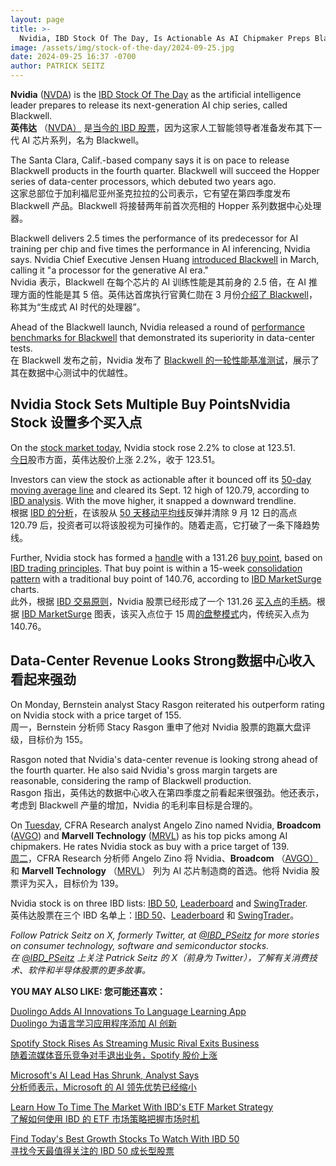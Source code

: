 ```yaml
---
layout: page
title: >-
  Nvidia, IBD Stock Of The Day, Is Actionable As AI Chipmaker Preps Blackwell	英伟达（Nvidia）是当今的IBD股票，随着AI芯片制造商为布莱克韦尔做准备，英伟达（Nvidia）将采取行动
image: /assets/img/stock-of-the-day/2024-09-25.jpg
date: 2024-09-25 16:37 -0700
author: PATRICK SEITZ
---
```







**Nvidia** ([NVDA](https://research.investors.com/quote.aspx?symbol=NVDA)) is the [IBD Stock Of The Day](https://www.investors.com/research/ibd-stock-of-the-day/) as the artificial intelligence leader prepares to release its next-generation AI chip series, called Blackwell.  
**英伟达** （[NVDA）](https://research.investors.com/quote.aspx?symbol=NVDA) 是[当今的 IBD 股票](https://www.investors.com/research/ibd-stock-of-the-day/)，因为这家人工智能领导者准备发布其下一代 AI 芯片系列，名为 Blackwell。




The Santa Clara, Calif.-based company says it is on pace to release Blackwell products in the fourth quarter. Blackwell will succeed the Hopper series of data-center processors, which debuted two years ago.  
这家总部位于加利福尼亚州圣克拉拉的公司表示，它有望在第四季度发布 Blackwell 产品。Blackwell 将接替两年前首次亮相的 Hopper 系列数据中心处理器。


Blackwell delivers 2.5 times the performance of its predecessor for AI training per chip and five times the performance in AI inferencing, Nvidia says. Nvidia Chief Executive Jensen Huang [introduced Blackwell](https://blogs.nvidia.com/blog/2024-gtc-keynote/) in March, calling it "a processor for the generative AI era."  
Nvidia 表示，Blackwell 在每个芯片的 AI 训练性能是其前身的 2.5 倍，在 AI 推理方面的性能是其 5 倍。英伟达首席执行官黄仁勋在 3 月份[介绍了 Blackwell](https://blogs.nvidia.com/blog/2024-gtc-keynote/)，称其为“生成式 AI 时代的处理器”。


Ahead of the Blackwell launch, Nvidia released a round of [performance benchmarks for Blackwell](https://blogs.nvidia.com/blog/mlperf-inference-benchmark-blackwell/) that demonstrated its superiority in data-center tests.  
在 Blackwell 发布之前，Nvidia 发布了 [Blackwell 的一轮性能基准测试](https://blogs.nvidia.com/blog/mlperf-inference-benchmark-blackwell/)，展示了其在数据中心测试中的优越性。


Nvidia Stock Sets Multiple Buy PointsNvidia Stock 设置多个买入点
---------------------------------------------------------


On the [stock market today](https://www.investors.com/news/stock-market-today-stock-market-news/), Nvidia stock rose 2.2% to close at 123.51.  
[今日](https://www.investors.com/news/stock-market-today-stock-market-news/)股市方面，英伟达股价上涨 2.2%，收于 123.51。


Investors can view the stock as actionable after it bounced off its [50-day moving average line](https://www.investors.com/how-to-invest/investors-corner/the-basics-use-the-50-day-moving-average-to-pinpoint-opportunity-or-risk/) and cleared its Sept. 12 high of 120.79, according to [IBD analysis](https://get.investors.com/ibd-live/). With the move higher, it snapped a downward trendline.  
根据 [IBD 的分析](https://get.investors.com/ibd-live/)，在该股从 [50 天移动平均线](https://www.investors.com/how-to-invest/investors-corner/the-basics-use-the-50-day-moving-average-to-pinpoint-opportunity-or-risk/)反弹并清除 9 月 12 日的高点 120.79 后，投资者可以将该股视为可操作的。随着走高，它打破了一条下降趋势线。


Further, Nvidia stock has formed a [handle](https://www.investors.com/how-to-invest/investors-corner/everything-you-need-to-know-about-handles-how-to-spot-a-good-one/) with a 131.26 [buy point](https://www.investors.com/how-to-invest/investors-corner/the-best-stocks-have-crystal-clear-buy-points-heres-how-to-identify-them/), based on [IBD trading principles](https://www.investors.com/how-to-invest/how-to-invest-rules-for-when-buy-and-sell-stocks-in-bull-and-bear-markets/). That buy point is within a 15-week [consolidation pattern](https://www.investors.com/how-to-invest/investors-corner/shopify-stock-consolidation-pattern-led-to-beautiful-gains/) with a traditional buy point of 140.76, according to [IBD MarketSurge](https://get.investors.com/marketsurge/?src=apa1bq) charts.  
此外，根据 [IBD 交易原则](https://www.investors.com/how-to-invest/how-to-invest-rules-for-when-buy-and-sell-stocks-in-bull-and-bear-markets/)，Nvidia 股票已经形成了一个 131.26 [买入点](https://www.investors.com/how-to-invest/investors-corner/the-best-stocks-have-crystal-clear-buy-points-heres-how-to-identify-them/)的[手柄](https://www.investors.com/how-to-invest/investors-corner/everything-you-need-to-know-about-handles-how-to-spot-a-good-one/)。根据 [IBD MarketSurge](https://get.investors.com/marketsurge/?src=apa1bq) 图表，该买入点位于 15 周[的盘整模式](https://www.investors.com/how-to-invest/investors-corner/shopify-stock-consolidation-pattern-led-to-beautiful-gains/)内，传统买入点为 140.76。


Data-Center Revenue Looks Strong数据中心收入看起来强劲
-------------------------------------------


On Monday, Bernstein analyst Stacy Rasgon reiterated his outperform rating on Nvidia stock with a price target of 155.  
周一，Bernstein 分析师 Stacy Rasgon 重申了他对 Nvidia 股票的跑赢大盘评级，目标价为 155。


Rasgon noted that Nvidia's data-center revenue is looking strong ahead of the fourth quarter. He also said Nvidia's gross margin targets are reasonable, considering the ramp of Blackwell production.  
Rasgon 指出，英伟达的数据中心收入在第四季度之前看起来很强劲。他还表示，考虑到 Blackwell 产量的增加，Nvidia 的毛利率目标是合理的。


On [Tuesday](https://www.investors.com/news/technology/nvidia-stock-ai-data-center-investments-continue/), CFRA Research analyst Angelo Zino named Nvidia, **Broadcom** ([AVGO](https://research.investors.com/quote.aspx?symbol=AVGO)) and **Marvell Technology** ([MRVL](https://research.investors.com/quote.aspx?symbol=MRVL)) as his top picks among AI chipmakers. He rates Nvidia stock as buy with a price target of 139.  
[周二](https://www.investors.com/news/technology/nvidia-stock-ai-data-center-investments-continue/)，CFRA Research 分析师 Angelo Zino 将 Nvidia、**Broadcom** （[AVGO）](https://research.investors.com/quote.aspx?symbol=AVGO) 和 **Marvell Technology** （[MRVL](https://research.investors.com/quote.aspx?symbol=MRVL)） 列为 AI 芯片制造商的首选。他将 Nvidia 股票评为买入，目标价为 139。


Nvidia stock is on three IBD lists: [IBD 50](https://research.investors.com/stock-lists/ibd-50/), [Leaderboard](https://www.investors.com/product/leaderboard/?artProdLink=Leaderboard) and [SwingTrader](https://www.investors.com/product/swingtrader/?artProdLink=Swingtrader).  
英伟达股票在三个 IBD 名单上：[IBD 50](https://research.investors.com/stock-lists/ibd-50/)、[Leaderboard](https://www.investors.com/product/leaderboard/?artProdLink=Leaderboard) 和 [SwingTrader](https://www.investors.com/product/swingtrader/?artProdLink=Swingtrader)。



*Follow Patrick Seitz on X, formerly Twitter, at [@IBD\_PSeitz](https://twitter.com/IBD_PSeitz) for more stories on consumer technology, software and semiconductor stocks.  
在 [@IBD\_PSeitz](https://twitter.com/IBD_PSeitz) 上关注 Patrick Seitz 的 X（前身为 Twitter），了解有关消费技术、软件和半导体股票的更多故事。*


**YOU MAY ALSO LIKE: 您可能还喜欢：**


[Duolingo Adds AI Innovations To Language Learning App  
Duolingo 为语言学习应用程序添加 AI 创新](https://www.investors.com/news/technology/duolingo-stock-ai-innovations-language-learning-app/)


[Spotify Stock Rises As Streaming Music Rival Exits Business  
随着流媒体音乐竞争对手退出业务，Spotify 股价上涨](https://www.investors.com/news/technology/spotify-stock-rises-as-streaming-music-rival-exits-business/)


[Microsoft's AI Lead Has Shrunk, Analyst Says  
分析师表示，Microsoft 的 AI 领先优势已经缩小](https://www.investors.com/news/technology/microsoft-stock-downgraded-ai-lead-shrinks/)


[Learn How To Time The Market With IBD's ETF Market Strategy  
了解如何使用 IBD 的 ETF 市场策略把握市场时机](https://www.investors.com/market-trend/ibds-etf-market-strategy/ibds-etf-market-strategy/)


[Find Today's Best Growth Stocks To Watch With IBD 50  
寻找今天最值得关注的 IBD 50 成长型股票](https://www.investors.com/research/ibd-50-growth-stocks-to-watch/)




